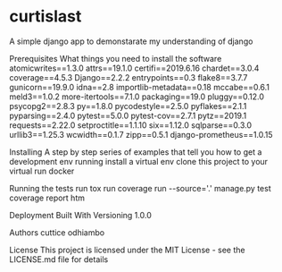 # curtislast

A simple django app to demonstarate my understanding of django

Prerequisites
What things you need to install the software atomicwrites==1.3.0 attrs==19.1.0 certifi==2019.6.16 chardet==3.0.4 coverage==4.5.3 Django==2.2.2 entrypoints==0.3 flake8==3.7.7 gunicorn==19.9.0 idna==2.8 importlib-metadata==0.18 mccabe==0.6.1 meld3==1.0.2 more-itertools==7.1.0 packaging==19.0 pluggy==0.12.0 psycopg2==2.8.3 py==1.8.0 pycodestyle==2.5.0 pyflakes==2.1.1 pyparsing==2.4.0 pytest==5.0.0 pytest-cov==2.7.1 pytz==2019.1 requests==2.22.0 setproctitle==1.1.10 six==1.12.0 sqlparse==0.3.0 urllib3==1.25.3 wcwidth==0.1.7 zipp==0.5.1 django-prometheus==1.0.15

Installing
A step by step series of examples that tell you how to get a development env running install a virtual env clone this project to your virtual run docker

Running the tests
run tox run coverage run --source='.' manage.py test coverage report htm

Deployment
Built With
Versioning
1.0.0

Authors
cuttice odhiambo

License
This project is licensed under the MIT License - see the LICENSE.md file for details

